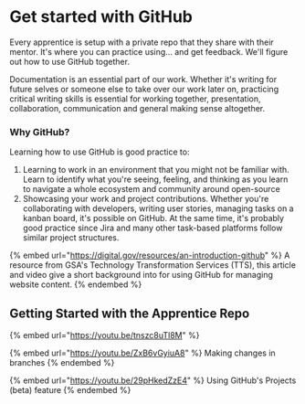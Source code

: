 # Get started with GitHub

Every apprentice is setup with a private repo that they share with their mentor. It's where you can practice using... and get feedback. We'll figure out how to use GitHub together.&#x20;

Documentation is an essential part of our work. Whether it's writing for future selves or someone else to take over our work later on, practicing critical writing skills is essential for working together, presentation, collaboration, communication and general making sense altogether.&#x20;

### Why GitHub?&#x20;

Learning how to use GitHub is good practice to:&#x20;

1. Learning to work in an environment that you might not be familiar with. Learn to identify what you're seeing, feeling, and thinking as you learn to navigate a whole ecosystem and community around open-source
2. Showcasing your work and project contributions. Whether you're collaborating with developers, writing user stories, managing tasks on a kanban board, it's possible on GitHub. At the same time, it's probably good practice since Jira and many other task-based platforms follow similar project structures.&#x20;

{% embed url="https://digital.gov/resources/an-introduction-github" %}
A resource from GSA's Technology Transformation Services (TTS), this article and video give a short background into for using GitHub for managing website content.
{% endembed %}

## Getting Started with the Apprentice Repo

{% embed url="https://youtu.be/tnszc8uTl8M" %}

{% embed url="https://youtu.be/ZxB6vGyiuA8" %}
Making changes in branches
{% endembed %}

{% embed url="https://youtu.be/29pHkedZzE4" %}
Using GitHub's Projects (beta) feature
{% endembed %}
